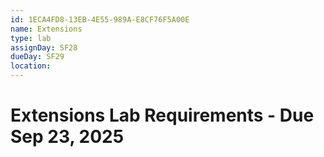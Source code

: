 ```yaml
---
id: 1ECA4FD8-13EB-4E55-989A-E8CF76F5A00E
name: Extensions
type: lab
assignDay: SF28
dueDay: SF29
location: 
---
```


# Extensions Lab Requirements - Due Sep 23, 2025


